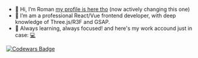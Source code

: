 - 👋 Hi, I’m Roman [my profile is here tho](https://roman1510.github.io/) (now actively changing this one)
- 👀 I’m am a professional React/Vue frontend developer, with deep knowledge of Three.js/R3F and GSAP.
- 🌱 Always learning, always focused! 
  and here's my work accound just in case:  [💻](https://github.com/RomanVinnie)

[![Codewars Badge](https://www.codewars.com/users/RomanVinnick/badges/large)](https://www.codewars.com/users/RomanVinnick)

<!---
:)
--->
